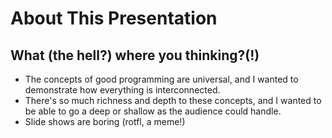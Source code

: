 # About This Presentation
## What (the hell?) where you thinking?(!)
 - The concepts of good programming are universal, and I wanted to demonstrate how everything is interconnected.
 - There's so much richness and depth to these concepts, and I wanted to be able to go a deep or shallow as the audience could handle.
 - Slide shows are boring (rotfl, a meme!)
